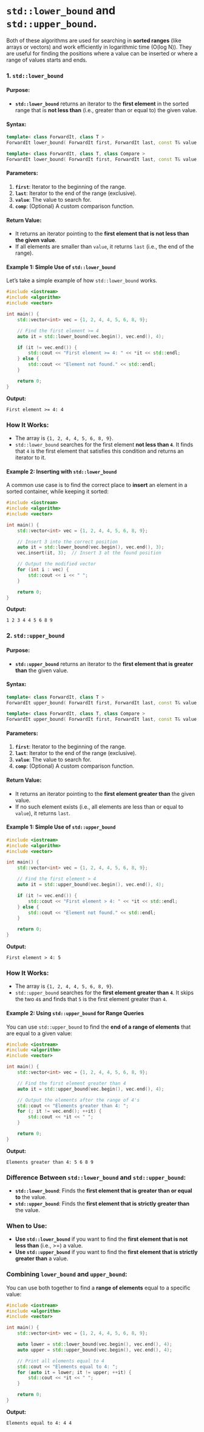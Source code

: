 # **`std::lower_bound`** and **`std::upper_bound`**.

Both of these algorithms are used for searching in **sorted ranges** (like arrays or vectors) and work efficiently in logarithmic time (O(log N)). They are useful for finding the positions where a value can be inserted or where a range of values starts and ends.

### 1. **`std::lower_bound`**

#### Purpose:
- **`std::lower_bound`** returns an iterator to the **first element** in the sorted range that is **not less than** (i.e., greater than or equal to) the given value.
  
#### Syntax:
```cpp
template< class ForwardIt, class T >
ForwardIt lower_bound( ForwardIt first, ForwardIt last, const T& value );

template< class ForwardIt, class T, class Compare >
ForwardIt lower_bound( ForwardIt first, ForwardIt last, const T& value, Compare comp );
```

#### Parameters:
1. **`first`**: Iterator to the beginning of the range.
2. **`last`**: Iterator to the end of the range (exclusive).
3. **`value`**: The value to search for.
4. **`comp`**: (Optional) A custom comparison function.

#### Return Value:
- It returns an iterator pointing to the **first element that is not less than the given value**.
- If all elements are smaller than `value`, it returns `last` (i.e., the end of the range).

#### Example 1: Simple Use of `std::lower_bound`
Let’s take a simple example of how `std::lower_bound` works.

```cpp
#include <iostream>
#include <algorithm>
#include <vector>

int main() {
    std::vector<int> vec = {1, 2, 4, 4, 5, 6, 8, 9};

    // Find the first element >= 4
    auto it = std::lower_bound(vec.begin(), vec.end(), 4);

    if (it != vec.end()) {
        std::cout << "First element >= 4: " << *it << std::endl;
    } else {
        std::cout << "Element not found." << std::endl;
    }

    return 0;
}
```

**Output:**
```
First element >= 4: 4
```

### How It Works:
- The array is `{1, 2, 4, 4, 5, 6, 8, 9}`.
- `std::lower_bound` searches for the first element **not less than `4`**. It finds that `4` is the first element that satisfies this condition and returns an iterator to it.

#### Example 2: Inserting with `std::lower_bound`
A common use case is to find the correct place to **insert** an element in a sorted container, while keeping it sorted:

```cpp
#include <iostream>
#include <algorithm>
#include <vector>

int main() {
    std::vector<int> vec = {1, 2, 4, 4, 5, 6, 8, 9};

    // Insert 3 into the correct position
    auto it = std::lower_bound(vec.begin(), vec.end(), 3);
    vec.insert(it, 3);  // Insert 3 at the found position

    // Output the modified vector
    for (int i : vec) {
        std::cout << i << " ";
    }

    return 0;
}
```

**Output:**
```
1 2 3 4 4 5 6 8 9
```

### 2. **`std::upper_bound`**

#### Purpose:
- **`std::upper_bound`** returns an iterator to the **first element that is greater than** the given value.

#### Syntax:
```cpp
template< class ForwardIt, class T >
ForwardIt upper_bound( ForwardIt first, ForwardIt last, const T& value );

template< class ForwardIt, class T, class Compare >
ForwardIt upper_bound( ForwardIt first, ForwardIt last, const T& value, Compare comp );
```

#### Parameters:
1. **`first`**: Iterator to the beginning of the range.
2. **`last`**: Iterator to the end of the range (exclusive).
3. **`value`**: The value to search for.
4. **`comp`**: (Optional) A custom comparison function.

#### Return Value:
- It returns an iterator pointing to the **first element greater than** the given value.
- If no such element exists (i.e., all elements are less than or equal to `value`), it returns `last`.

#### Example 1: Simple Use of `std::upper_bound`
```cpp
#include <iostream>
#include <algorithm>
#include <vector>

int main() {
    std::vector<int> vec = {1, 2, 4, 4, 5, 6, 8, 9};

    // Find the first element > 4
    auto it = std::upper_bound(vec.begin(), vec.end(), 4);

    if (it != vec.end()) {
        std::cout << "First element > 4: " << *it << std::endl;
    } else {
        std::cout << "Element not found." << std::endl;
    }

    return 0;
}
```

**Output:**
```
First element > 4: 5
```

### How It Works:
- The array is `{1, 2, 4, 4, 5, 6, 8, 9}`.
- `std::upper_bound` searches for the **first element greater than `4`**. It skips the two `4`s and finds that `5` is the first element greater than `4`.

#### Example 2: Using `std::upper_bound` for Range Queries
You can use `std::upper_bound` to find the **end of a range of elements** that are equal to a given value:

```cpp
#include <iostream>
#include <algorithm>
#include <vector>

int main() {
    std::vector<int> vec = {1, 2, 4, 4, 5, 6, 8, 9};

    // Find the first element greater than 4
    auto it = std::upper_bound(vec.begin(), vec.end(), 4);

    // Output the elements after the range of 4's
    std::cout << "Elements greater than 4: ";
    for (; it != vec.end(); ++it) {
        std::cout << *it << " ";
    }

    return 0;
}
```

**Output:**
```
Elements greater than 4: 5 6 8 9
```

### Difference Between `std::lower_bound` and `std::upper_bound`:
- **`std::lower_bound`**: Finds the **first element that is greater than or equal to** the value.
- **`std::upper_bound`**: Finds the **first element that is strictly greater than** the value.

### When to Use:
- **Use `std::lower_bound`** if you want to find the **first element that is not less than** (i.e., >=) a value.
- **Use `std::upper_bound`** if you want to find the **first element that is strictly greater than** a value.

### Combining `lower_bound` and `upper_bound`:
You can use both together to find a **range of elements** equal to a specific value:
```cpp
#include <iostream>
#include <algorithm>
#include <vector>

int main() {
    std::vector<int> vec = {1, 2, 4, 4, 5, 6, 8, 9};

    auto lower = std::lower_bound(vec.begin(), vec.end(), 4);
    auto upper = std::upper_bound(vec.begin(), vec.end(), 4);

    // Print all elements equal to 4
    std::cout << "Elements equal to 4: ";
    for (auto it = lower; it != upper; ++it) {
        std::cout << *it << " ";
    }

    return 0;
}
```

**Output:**
```
Elements equal to 4: 4 4
```